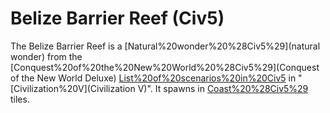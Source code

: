 # Belize Barrier Reef (Civ5)

The Belize Barrier Reef is a [Natural%20wonder%20%28Civ5%29](natural wonder) from the [Conquest%20of%20the%20New%20World%20%28Civ5%29](Conquest of the New World Deluxe) [List%20of%20scenarios%20in%20Civ5](scenario) in "[Civilization%20V](Civilization V)". It spawns in [Coast%20%28Civ5%29](Coast) tiles.